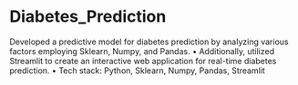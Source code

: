 # Diabetes_Prediction

 Developed a predictive model for diabetes prediction by analyzing various factors employing Sklearn, Numpy, and
Pandas.
• Additionally, utilized Streamlit to create an interactive web application for real-time diabetes prediction.
• Tech stack: Python, Sklearn, Numpy, Pandas, Streamlit

